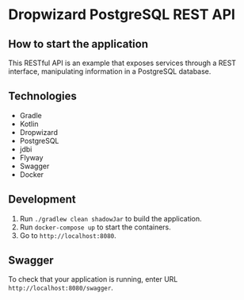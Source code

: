 # Dropwizard PostgreSQL REST API

How to start the application
---

This RESTful API is an example that exposes services through a REST interface, manipulating information in a PostgreSQL database.

## Technologies
- Gradle
- Kotlin
- Dropwizard
- PostgreSQL
- jdbi
- Flyway
- Swagger
- Docker

## Development

1. Run `./gradlew clean shadowJar` to build the application.
2. Run `docker-compose up` to start the containers.
3. Go to `http://localhost:8080`.

Swagger
---
To check that your application is running, enter URL `http://localhost:8080/swagger`.
